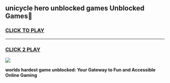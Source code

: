 
## unicycle hero unblocked games Unblocked Games👋
<h3>
<a href="https://premium.freeplayer.one?title=unicycle_hero_unblocked_games&ref=16F">CLICK TO PLAY</a></h3>
<hr>

<h3>
<a href="https://premium.freeplayer.one?title=unicycle_hero_unblocked_games&ref=16F">CLICK 2 PLAY</a>
  
</h3>

<a href="https://premium.freeplayer.one?title=unicycle_hero_unblocked_games&ref=16F/"><img src="https://clearcache.store/games.png"></a>


**worlds hardest game unblocked: Your Gateway to Fun and Accessible Online Gaming**
